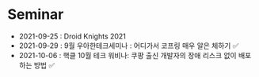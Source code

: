 # Seminar

- 2021-09-25 : Droid Knights 2021
- 2021-09-29 : 9월 우아한테크세미나 : 어디가서 코프링 매우 알은 체하기 ✅
- 2021-10-06 : 핵클 10월 테크 워비나: 쿠팡 출신 개발자의 장애 리스크 없이 배포하는 방법 ✅